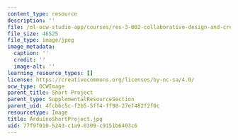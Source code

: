 ```yaml
---
content_type: resource
description: ''
file: /ol-ocw-studio-app/courses/res-3-002-collaborative-design-and-creative-expression-with-arduino-microcontrollers-january-iap-2017/77f9f0105243c1a90309c9151b6403c6_ArduinoShortProject.jpg
file_size: 46525
file_type: image/jpeg
image_metadata:
  caption: ''
  credit: ''
  image-alt: ''
learning_resource_types: []
license: https://creativecommons.org/licenses/by-nc-sa/4.0/
ocw_type: OCWImage
parent_title: Short Project
parent_type: SupplementalResourceSection
parent_uid: 4fcb6c5c-f2b5-5ff4-ff98-27ef482f2f0c
resourcetype: Image
title: ArduinoShortProject.jpg
uid: 77f9f010-5243-c1a9-0309-c9151b6403c6
---
```

